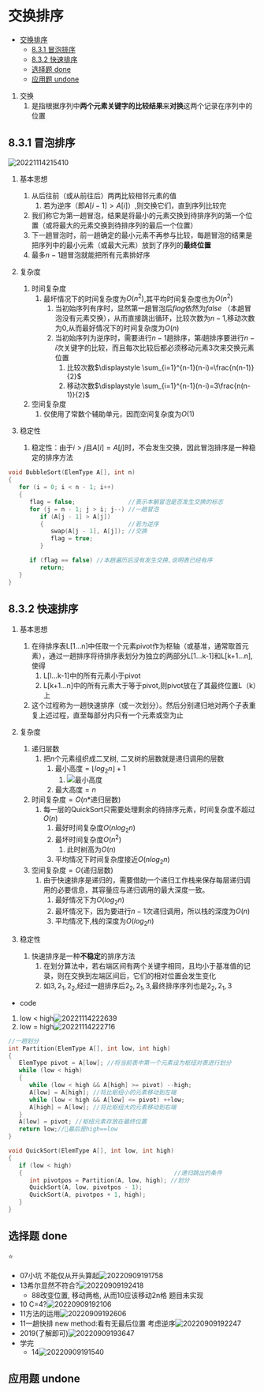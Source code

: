 # 交换排序

- [交换排序](#交换排序)
  - [8.3.1 冒泡排序](#831-冒泡排序)
  - [8.3.2 快速排序](#832-快速排序)
  - [选择题 done](#选择题-done)
  - [应用题 undone](#应用题-undone)

1. 交换
   1. 是指根据序列中**两个元素关键字的比较结果**来**对换**这两个记录在序列中的位置

## 8.3.1 冒泡排序

![20221114215410](https://raw.githubusercontent.com/Logible/Image/main/note_image/20221114215410.png)

1. 基本思想
   1. 从后往前（或从前往后）两两比较相邻元素的值
      1. 若为逆序（即$A[i-1]>A[i]$）,则交换它们，直到序列比较完
   2. 我们称它为第一趟冒泡，结果是将最小的元素交换到待排序列的第一个位置（或将最大的元素交换到待排序列的最后一个位置）
   3. 下一趟冒泡时，前一趟确定的最小元素不再参与比较，每趟冒泡的结果是把序列中的最小元素（或最大元素）放到了序列的**最终位置**
   4. 最多$n-1$趟冒泡就能把所有元素排好序

2. 复杂度
   1. 时间复杂度
      1. 最坏情况下的时间复杂度为$O(n^2)$,其平均时间复杂度也为$O(n^2)$
         1. 当初始序列有序时，显然第一趟冒泡后$flag$依然为$false$ （本趟冒泡没有元素交换），从而直接跳出循环，比较次数为$n-1$,移动次数为$0$,从而最好情况下的时间复杂度为$O(n)$
         2. 当初始序列为逆序时，需要进行$n-1$趟排序，第$i$趟排序要进行$n-i$次关键字的比较，而且每次比较后都必须移动元素$3$次来交换元素位置
            1. 比较次数$\displaystyle \sum_{i=1}^{n-1}(n-i)=\frac{n(n-1)}{2}$
            2. 移动次数$\displaystyle \sum_{i=1}^{n-1}(n-i)=3\frac{n(n-1)}{2}$
   2. 空间复杂度
      1. 仅使用了常数个辅助单元，因而空间复杂度为$O(1)$

3. 稳定性
   1. 稳定性：由于$i>j$且$A[i]=A[j]$时，不会发生交换，因此冒泡排序是一种稳定的排序方法

```c
void BubbleSort(ElemType A[], int n)
{
   for (i = 0; i < n - 1; i++)
   {
      flag = false;               //表示本躺冒泡是否发生交换的标志
      for (j = n - 1; j > i; j--) //一趟冒泡
         if (A[j - 1] > A[j])
         {                        //若为逆序
            swap(A[j - 1], A[j]); //交换
            flag = true;
         }

      if (flag == false) //本趟遍历后没有发生交换,说明表已经有序
         return;
   }
}
```

## 8.3.2 快速排序

1. 基本思想
   1. 在待排序表L[1...n]中任取一个元素pivot作为枢轴（或基准，通常取首元素），通过一趟排序将待排序表划分为独立的两部分L[1...k-1]和L[k+1...n],使得
      1. L[l...k-1]中的所有元素小于pivot
      2. L[k+1...n]中的所有元素大于等于pivot,则pivot放在了其最终位置L（k）上
   2. 这个过程称为一趟快速排序（或一次划分）。然后分别递归地对两个子表重复上述过程，直至每部分内只有一个元素或空为止

2. 复杂度
   1. 递归层数
      1. 把$n$个元素组织成二叉树, 二叉树的层数就是递归调用的层数
         1. 最小高度$=\lfloor log_2n\rfloor+1$
            1. ![最小高度](https://raw.githubusercontent.com/Logible/Image/main/note_image/20220915223453.png)
         2. 最大高度$=n$
   2. 时间复杂度$=O(n*$递归层数$)$
      1. 每一层的QuickSort只需要处理剩余的待排序元素，时间复杂度不超过$O(n)$
         1. 最好时间复杂度$O(nlog_2n)$
         2. 最坏时间复杂度$O(n^2)$
            1. 此时树高为$O(n)$
         3. 平均情况下时间复杂度接近$O(nlog_2n)$
   3. 空间复杂度$=O($递归层数$)$
      1. 由于快速排序是递归的，需要借助一个递归工作栈来保存每层递归调用的必要信息，其容量应与递归调用的最大深度一致。
         1. 最好情况下为$O(log_2n)$
         2. 最坏情况下，因为要进行$n-1$次递归调用，所以栈的深度为$O(n)$
         3. 平均情况下,栈的深度为$O(log_2n)$

3. 稳定性
   1. 快速排序是一种**不稳定**的排序方法
      1. 在划分算法中，若右端区间有两个关键字相同，且均小于基准值的记录，则在交换到左端区间后，它们的相对位置会发生变化
      2. 如${3,2_1,2_2}$,经过一趟排序后${2_2,2_1,3}$,最终排序序列也是${2_2,2_1,3}$

- code

1. low < high![20221114222639](https://raw.githubusercontent.com/Logible/Image/main/note_image/20221114222639.png)
2. low = high![20221114222716](https://raw.githubusercontent.com/Logible/Image/main/note_image/20221114222716.png)

```c
//一趟划分
int Partition(ElemType A[], int low, int high)
{
   ElemType pivot = A[low]; //将当前表中第一个元素设为枢纽对表进行划分
   while (low < high)
   {
      while (low < high && A[high] >= pivot) --high;
      A[low] = A[high]; //将比枢纽小的元素移动到左端
      while (low < high && A[low] <= pivot) ++low;
      A[high] = A[low]; //将比枢纽大的元素移动到右端
   }
   A[low] = pivot; //枢纽元素存放在最终位置
   return low;//💚最后是high==low
}

void QuickSort(ElemType A[], int low, int high)
{
   if (low < high)
   {                                           //递归跳出的条件
      int pivotpos = Partition(A, low, high); //划分
      QuickSort(A, low, pivotpos - 1);
      QuickSort(A, pivotpos + 1, high);
   }
}
```

## 选择题 done

⭐

- 07小坑 不能仅从开头算起![20220909191758](https://raw.githubusercontent.com/Logible/Image/main/note_image/20220909191758.png)
- 13希尔显然不符合?![20220909192418](https://raw.githubusercontent.com/Logible/Image/main/note_image/20220909192418.png)
  - 88改变位置, 移动两格, 从而10应该移动2n格 题目未实现
- 10 C=4?![20220909192106](https://raw.githubusercontent.com/Logible/Image/main/note_image/20220909192106.png)
- 11方法的运用![20220909192606](https://raw.githubusercontent.com/Logible/Image/main/note_image/20220909192606.png)
- 11一趟快排 new method:看有无最后位置 考虑逆序![20220909192247](https://raw.githubusercontent.com/Logible/Image/main/note_image/20220909192247.png)
- 2019(了解即可)![20220909193647](https://raw.githubusercontent.com/Logible/Image/main/note_image/20220909193647.png)
- 学完
  - 14![20220909191540](https://raw.githubusercontent.com/Logible/Image/main/note_image/20220909191540.png)

## 应用题 undone
